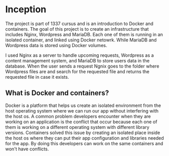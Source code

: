 # Inception

The project is part of 1337 cursus and is an introduction to Docker and containers. The goal of this project is to create an infrastructure that includes Nginx, Wordpress and MariaDB. Each one of them is running in an isolated container, and linked using Docker netowrk. While MariaDB and Wordpress data is stored using Docker volumes.

I used Nginx as a server to handle upcoming requests, Wordpress as a content management system, and MariaDB to store users data in the database. When the user sends a request Ngnix goes to the folder where Wordpress files are and search for the requested file and returns the requested file in case it exists.

## What is Docker and containers?
Docker is a platform that helps us create an isolated environment from the host operating system where we can run our app without interfering with the host os. A common problem developers encounter when they are working on an application is the conflict that occur because each one of them is working on a different operating system with different library versions. Containers solved this issue by creating an isolated place inside the host os where they can put their app configuration and libraries needed for the app. By doing this developers can work on the same containers and won't have conflicts.
